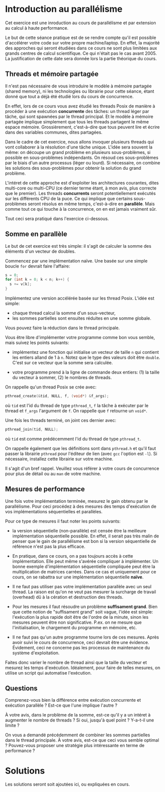 # Introduction au parallélisme

Cet exercice est une inroduction au cours de parallélisme et par extension au calcul à haute performance.

Le but de cette séance pratique est de se rendre compte qu'il est possible d'accélérer votre code sur votre propre machine/laptop.
En effet, la majorité des approches qui seront étudiées dans ce cours ne sont plus limitées aux grands centres de calcul scientifique.
Ce qui n'était pas le cas avant 2005.
La justification de cette date sera donnée lors la partie théorique du cours. 

## Threads et mémoire partagée

Il n'est pas nécessaire de vous introduire le modèle à mémoire partagée (shared memory), ni les technologies ou librairie pour cette séance, étant donné que tout a déjà été étudié lors du cours de concurrence.

En effet, lors de ce cours vous avez étudié les threads Posix de manière à procéder à une exécution **concurrente** des tâches: un thread léger par tâche, qui sont spawnées par le thread principal.
Et le modèle à mémoire partagée implique simplement que tous les threads partagent le même espace mémoire. Grossièrement, c'est-à-dire que tous peuvent lire et écrire dans des variables communes, dites partagées.

Dans le cadre de cet exercice, nous allons invoquer plusieurs threads qui vont collaborer à la résolution d'une tâche unique.
L'idée sera souvent la même: on découpe un grand problème en plusieurs sous-problèmes, si possible en sous-problèmes indépendants.
On résoud ces sous-problèmes par le biais d'un autre processus (léger ou lourd).
Si nécessaire, on combine les solutions des sous-problèmes pour obtenir la solution du grand problème.

L'intéret de cette approche est d'exploiter les architectures courantes, dites multi-core ou multi-CPU (ce dernier terme étant, à mon avis, plus correcte que le premier).
Les threads **concurrents** seront potentiellement exécutés sur les différents CPU de la puce.
Ce qui implique que certains sous-problèmes seront résolus en même temps, c'est-à-dire en **parallèle**.
Mais comme tout ce qui touche à la concurrence, on en est jamais vraiment sûr.

Tout ceci sera pratiqué dans l'exercice ci-dessous.

## Somme en parallèle

Le but de cet exercice est très simple: il s'agit de calculer la somme des éléments d'un vecteur de doubles.

Commencez par une implémentation naïve.
Une basée sur une simple boucle ``for`` devrait faire l'affaire:
```c
s = 0;
for (int k = 0; k < n; k++) {
  s += v[k];
}
```

Implémentez une version accélérée basée sur les thread Posix.
L'idée est simple:
- chaque thread calcul la somme d'un sous-vecteur,
- les sommes partielles sont ensuites réduites en une somme globale.

Vous pouvez faire la réduction dans le thread principale.

Vous être libre d'implémenter votre programme comme bon vous semble, mais suivez les points suivants:
- implémentez une fonction qui initialise un vecteur de taille `n` qui contient les entiers alland de 1 à `n`.
Notez que le type des valeurs doit être `double`.
C'est sur ce vecteur que la somme sera calculée.

- votre programme prend à la ligne de commande deux entiers: (1) la taille du vecteur à sommer, (2) le nombres de threads.

On rappelle qu'un thread Posix se crée avec:
```c
pthread_create(&tid, NULL, f, (void*) &f_args);
```
où `tid` est l'id du thread de type `pthread_t`,
`f` la tâche à exécuter par le thread et `f_args` l'argument de `f`.
On rappelle que `f` retourne un `void*`.

Une fois les threads terminé, on joint ces dernier avec: 
```c
pthread_join(tid, NULL);
```
où `tid` est comme prédécemment l'id du thread de type `pthread_t`.

On rappelle également que les définitions sont dans `pthread.h` et qu'il faut passer la librairie `pthread` pour l'éditeur de lien (avec `gcc` l'option est `-l`).
Si nécessaire, installez cette librairie sur votre machine.

Il s'agit d'un bref rappel. 
Veuillez vous référer à votre cours de concurrence pour plus de détail ou au `man` de votre machine.

## Mesures de performance

Une fois votre implémentation terminée, mesurez le gain obtenu par le parallélisme.
Pour ceci procédez à des mesures des temps d'exécution de vos implémentations séquentielles et parallèles.

Pour ce type de mesures il faut noter les points suivants:
- la version séquentielle (non-parallèle) est censée être la meilleure implémentation séquentielle possible.
En effet, il serait pas très malin de penser que le gain de parallélisme est bon si la version séquentielle de référence n'est pas la plus efficace. 

- En pratique, dans ce cours, on a pas toujours accès à cette implémentation. Elle peut même s'avérée compliquer à implémenter.
Un bonne exemple d'implémentation séquentielle compliquée peut être la multiplication de matrices carrées.
Dans ce cas et uniquement pour ce cours, on se rabattra sur une implémentation séquentielle **naïve**.

- Il ne faut pas utiliser pas votre implémentation parallèle avec un seul thread.
La raison est qu'on ne veut pas mesurer la surcharge de travail (overhead) dû à la cération et destruction des threads.

- Pour les mesures il faut résoudre un problème **suffisament grand**.
Bien que cette notion de "suffisament grand" soit vague, l'idée est simple: l'exécution la plus rapide doit être de l'ordre de la minute,
sinon les mesures peuvent être non significative. P.ex. on ne mesure que l'initialisation, le chargement du programme en mémoire, etc.

- Il ne faut pas qu'un autre programme tourne lors de ces mesures.
Après avoir suivi le cours de concurrence, ceci devrait être une évidence.
Évidement, ceci ne concerne pas les processus de maintenance du système d'exploitation.

Faites donc varier le nombre de thread ainsi que la taille du vecteur et mesurez les temps d'exécution.
Idéalement, pour faire de telles mesures, on utilise un script qui automatise l'exécution.

## Questions

Comprenez-vous bien la différence entre exécution concurrente et exécution parallèle ? 
Est-ce que l'une implique l'autre ?

À votre avis, dans le problème de la somme, est-ce qu'il y a un intéret à augmenter le nombre de threads ? 
Si oui, jusqu'à quel point ? 
Y-a-t-il une limite ?

On vous a demandé précédemment de combiner les sommes partielles dans le thread principale.
À votre avis, est-ce que ceci vous semble optimal ?
Pouvez-vous proposer une stratégie plus intéressante en terme de performance ?

# Solutions

Les solutions seront soit ajoutées ici, ou expliquées en cours.
